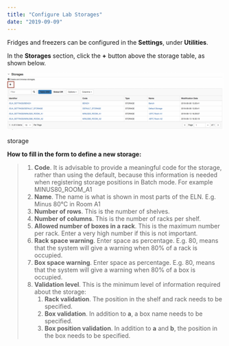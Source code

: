 ```yaml
---
title: "Configure Lab Storages"
date: "2019-09-09"
---
```


  
Fridges and freezers can be configured in the **Settings**, under **Utilities**.

  
In the **Storages** section, click the **+** button above the storage table, as shown below.

![](images/settings-storage-configuration-1024x272.png)

storage

  
**How to fill in the form to define a new storage:**

> 1. **Code**. It is advisable to provide a meaningful code for the storage, rather than using the default, because this information is needed when registering storage positions in Batch mode. For example MINUS80\_ROOM\_A1
> 2. **Name**. The name is what is shown in most parts of the ELN. E.g. Minus 80°C in Room A1
> 3. **Number of rows**. This is the number of shelves.
> 4. **Number of columns**. This is the number of racks per shelf.
> 5. **Allowed number of boxes in a rack**. This is the maximum number per rack. Enter a very high number if this is not important.
> 6. **Rack space warning**. Enter space as percentage. E.g. 80, means that the system will give a warning when 80% of a rack is occupied.
> 7. **Box space warning**. Enter space as percentage. E.g. 80, means that the system will give a warning when 80% of a box is occupied.
> 8. **Validation level**. This is the minimum level of information required about the storage:
>     1. **Rack validation**. The position in the shelf and rack needs to be specified.
>     2. **Box validation**. In addition to **a**, a box name needs to be specified.
>     3. **Box position validation**. In addition to **a** and **b**, the position in the box needs to be specified.
